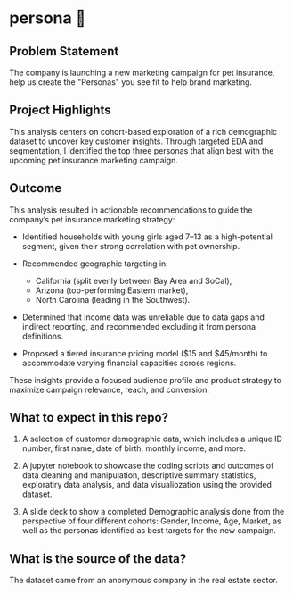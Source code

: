 # persona 👥 

## Problem Statement 
The company is launching a new marketing campaign for pet insurance, help us create the "Personas" you see fit to help brand marketing. 

## Project Highlights
This analysis centers on cohort-based exploration of a rich demographic dataset to uncover key customer insights. Through targeted EDA and segmentation, I identified the top three personas that align best with the upcoming pet insurance marketing campaign.  

## Outcome
This analysis resulted in actionable recommendations to guide the company’s pet insurance marketing strategy:

- Identified households with young girls aged 7–13 as a high-potential segment, given their strong correlation with pet ownership.
- Recommended geographic targeting in:
  - California (split evenly between Bay Area and SoCal),
  - Arizona (top-performing Eastern market),
  - North Carolina (leading in the Southwest).

- Determined that income data was unreliable due to data gaps and indirect reporting, and recommended excluding it from persona definitions.
- Proposed a tiered insurance pricing model ($15 and $45/month) to accommodate varying financial capacities across regions.

These insights provide a focused audience profile and product strategy to maximize campaign relevance, reach, and conversion.

## What to expect in this repo? 
1. A selection of customer demographic data, which includes a unique ID number, first name, date of birth, monthly income, and more.

2. A jupyter notebook to showcase the coding scripts and outcomes of data cleaning and manipulation, descriptive summary statistics, exploratiry data analysis, and data visualiozation using the provided dataset. 

3. A slide deck to show a completed Demographic analysis done from the perspective of four different cohorts: Gender, Income, Age, Market, as well as the personas identified as best targets for the new campaign.

## What is the source of the data?
The dataset came from an anonymous company in the real estate sector.
